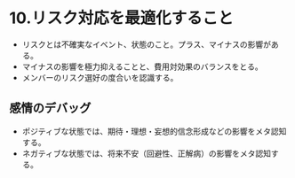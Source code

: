 # 10.リスク対応を最適化すること

- リスクとは不確実なイベント、状態のこと。プラス、マイナスの影響がある。
- マイナスの影響を極力抑えることと、費用対効果のバランスをとる。
- メンバーのリスク選好の度合いを認識する。

## 感情のデバッグ

- ポジティブな状態では、期待・理想・妄想的信念形成などの影響をメタ認知する。
- ネガティブな状態では、将来不安（回避性、正解病）の影響をメタ認知する。

